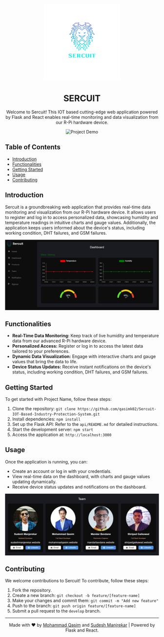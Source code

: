 <p align="center">
  <img width="250px"src="readme-assets/logo.png" alt="Project Logo">
</p>

<h1 align="center">SERCUIT</h1>

<p align="center">
  Welcome to Sercuit! This IOT based cutting-edge web application powered by Flask and React enables real-time monitoring and data visualization from our R-Pi hardware device.
</p>

<p align="center">
  <img src="demo.gif" alt="Project Demo">
</p>

## Table of Contents
- [Introduction](#introduction)
- [Functionalities](#functionalities)
- [Getting Started](#getting-started)
- [Usage](#usage)
- [Contributing](#contributing)

## Introduction
Sercuit is a groundbreaking web application that provides real-time data monitoring and visualization from our R-Pi hardware device. It allows users to register and log in to access personalized data, showcasing humidity and temperature readings in intuitive charts and gauge values. Additionally, the application keeps users informed about the device's status, including working condition, DHT failures, and GSM failures.

<p align="center">
  <img src="readme-assets/dashboard.png" alt="demo">
</p>

## Functionalities
- **Real-Time Data Monitoring:** Keep track of live humidity and temperature data from our advanced R-Pi hardware device.
- **Personalized Access:** Register or log in to access the latest data tailored to your preferences.
- **Dynamic Data Visualization:** Engage with interactive charts and gauge values that bring the data to life.
- **Device Status Updates:** Receive instant notifications on the device's status, including working condition, DHT failures, and GSM failures.

## Getting Started
To get started with Project Name, follow these steps:

1. Clone the repository: `git clone https://github.com/qasimk02/Sercuit-IOT-Based-Industry-Protection-System.git`
2. Install dependencies: `npm install`
3. Set up the Flask API: Refer to the `api/README.md` for detailed instructions.
4. Start the development server: `npm start`
5. Access the application at: `http://localhost:3000`

## Usage
Once the application is running, you can:

- Create an account or log in with your credentials.
- View real-time data on the dashboard, with charts and gauge values updating dynamically.
- Receive device status updates and notifications on the dashboard.

<p align="center">
  <img src="readme-assets/team.png" alt="team">
</p>

## Contributing
We welcome contributions to Sercuit! To contribute, follow these steps:

1. Fork the repository.
2. Create a new branch: `git checkout -b feature/[feature-name]`
3. Make your changes and commit them: `git commit -m "Add new feature"`
4. Push to the branch: `git push origin feature/[feature-name]`
5. Submit a pull request to the `develop` branch.

---

<p align="center">
  Made with ❤️ by <a href="https://github.com/qasimk02">Mohammad Qasim</a> and <a href="https://github.com/Sudesh22">Sudesh Manjrekar</a> | Powered by Flask and React.
</p>
